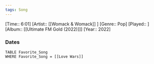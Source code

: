 ```yaml
---
tags: Song  
---
```

[Time:: 6:01]
[Artist:: [[Womack & Womack]] ]
[Genre:: Pop]
[Played:: ]
[Album:: [[Ultimate FM Gold (2022)]]]
[Year:: 2022]
### Dates
````dataview
TABLE Favorite_Song
WHERE Favorite_Song = [[Love Wars]]
````